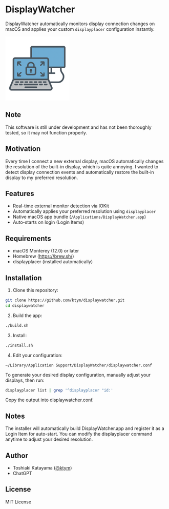 # DisplayWatcher

DisplayWatcher automatically monitors display connection changes on macOS and applies your custom `displayplacer` configuration instantly.

<img src="DisplayWatcher.png" alt="DisplayWatcher Icon" width="200"/>

## Note

This software is still under development and has not been thoroughly tested, so it may not function properly.

## Motivation

Every time I connect a new external display, macOS automatically changes the resolution of the built-in display, which is quite annoying. I wanted to detect display connection events and automatically restore the built-in display to my preferred resolution.

## Features

- Real-time external monitor detection via IOKit
- Automatically applies your preferred resolution using `displayplacer`
- Native macOS app bundle (`/Applications/DisplayWatcher.app`)
- Auto-starts on login (Login Items)

## Requirements

- macOS Monterey (12.0) or later
- Homebrew (https://brew.sh/)
- displayplacer (installed automatically)

## Installation

1. Clone this repository:

```bash
git clone https://github.com/ktym/displaywatcher.git
cd displaywatcher
```

2. Build the app:

```bash
./build.sh
```

3. Install:

```bash
./install.sh
```

4. Edit your configuration:

```
~/Library/Application Support/DisplayWatcher/displaywatcher.conf
```

To generate your desired display configuration, manually adjust your displays, then run:

```bash
displayplacer list | grep '^displayplacer "id:'
```

Copy the output into displaywatcher.conf.

## Notes

The installer will automatically build DisplayWatcher.app and register it as a Login Item for auto-start.
You can modify the displayplacer command anytime to adjust your desired resolution.

## Author

* Toshiaki Katayama ([@ktym](https://github.com/ktym/))
* ChatGPT

## License

MIT License





